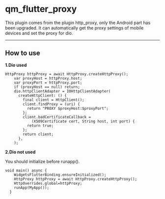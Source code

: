 # qm_flutter_proxy

This plugin comes from the plugin http_proxy, only the Android part has been upgraded. It can automatically get the proxy settings of mobile devices and set the proxy for dio.

---

## How to use

**1.Dio used**

```
HttpProxy httpProxy = await HttpProxy.createHttpProxy();
    var proxyHost = httpProxy.host;
    var proxyPort = httpProxy.port;
    if (proxyHost == null) return;
    dio.httpClientAdapter = IOHttpClientAdapter(
      createHttpClient: () {
        final client = HttpClient();
        client.findProxy = (uri) {
          return "PROXY $proxyHost:$proxyPort";
        };
        client.badCertificateCallback =
            (X509Certificate cert, String host, int port) {
          return true;
        };
        return client;
      },
    );
```


**2.Dio not used**

You should initialize before runapp().

```
void main() async {
    WidgetsFlutterBinding.ensureInitialized();
    HttpProxy httpProxy = await HttpProxy.createHttpProxy();
    HttpOverrides.global=httpProxy;
    runApp(MyApp());
  }
```
